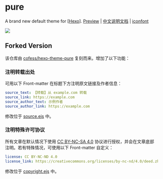 # pure

A brand new default theme for [[Hexo](https://hexo.io)].  [Preview](http://cofess.github.io/) | [中文说明文档](https://github.com/cofess/hexo-theme-pure/blob/master/README.cn.md) | [iconfont](http://blog.cofess.com/hexo-theme-pure/iconfont/demo_fontclass.html)

![](screenshot/pure.png)

## Forked Version

该仓库由 [cofess/hexo-theme-pure](https://github.com/cofess/hexo-theme-pure) 复刻而来。增加了以下功能：

### 注明转载出处

可用以下 Front-matter 在标题下方注明原文链接及作者信息：

```yaml
source_text: 【转载】从 example.com 转载
source_link: https://example.com
source_author_text: 示例作者
source_author_link: https://example.com
```

修改位于 [source.ejs](./layout/_partial/post/source.ejs) 中。

### 注明特殊许可协议

所有文章在默认情况下使用 [CC BY-NC-SA 4.0](https://creativecommons.org/licenses/by-nc-sa/4.0/deed.zh) 协议进行授权，并会在文章底部注明。若有特殊情况，可使用以下 Front-matter 自定义：

```yaml
license: CC BY-NC-ND 4.0
license_link: https://creativecommons.org/licenses/by-nc-nd/4.0/deed.zh
```

修改位于 [copyright.ejs](./layout/_partial/post/copyright.ejs) 中。
